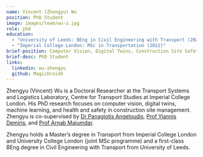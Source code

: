 ```yaml
---
name: Vincent (Zhengyu) Wu
position: PhD Student
image: images/team/wu-z.jpg
role: phd
education: 
  - "University of Leeds: BEng in Civil Engineering with Transport (2021)"
  - "Imperial College London: MSc in Transportation (2022)"
brief-position: Computer Vision, Digital Twins, Construction Site Safety
brief-desc: PhD Student
links:
  linkedin: wu-zhengyu
  github: MagicDroidX
---
```


Zhengyu (Vincent) Wu is a Doctoral Researcher at the Transport Systems and Logistics Laboratory, Centre for Transport Studies at Imperial College London. His PhD research focuses on computer vision, digital twins, machine learning, and health and safety in construction site management. Zhengyu is co-supervised by [Dr Panagiotis Angeloudis](https://transport-systems.imperial.ac.uk/author/panagiotis-angeloudis/), [Prof Yiannis Demiris](https://www.imperial.ac.uk/people/y.demiris), and [Prof Arnab Majumdar](https://www.imperial.ac.uk/people/a.majumdar).

Zhengyu holds a Master’s degree in Transport from Imperial College London and University College London (joint MSc programme) and a first-class BEng degree in Civil Engineering with Transport from University of Leeds.